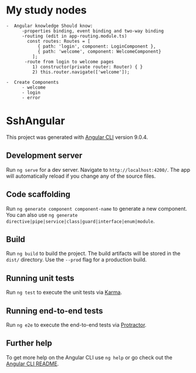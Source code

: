 My study nodes
==============
    -  Angular knowledge Should know:
          -properties binding, event binding and two-way binding
          -routing (edit in app-routing.module.ts)
            const routes: Routes = [
                { path: 'login', component: LoginComponent },
                { path: 'welcome', component: WelcomeComponent}
              ];
           -route from login to welcome pages
              1) constructor(private router: Router) { }
              2) this.router.navigate(['welcome']);
              
    -  Create Components
          - welcome
          - login
          - error






# SshAngular

This project was generated with [Angular CLI](https://github.com/angular/angular-cli) version 9.0.4.

## Development server

Run `ng serve` for a dev server. Navigate to `http://localhost:4200/`. The app will automatically reload if you change any of the source files.

## Code scaffolding

Run `ng generate component component-name` to generate a new component. You can also use `ng generate directive|pipe|service|class|guard|interface|enum|module`.

## Build

Run `ng build` to build the project. The build artifacts will be stored in the `dist/` directory. Use the `--prod` flag for a production build.

## Running unit tests

Run `ng test` to execute the unit tests via [Karma](https://karma-runner.github.io).

## Running end-to-end tests

Run `ng e2e` to execute the end-to-end tests via [Protractor](http://www.protractortest.org/).

## Further help

To get more help on the Angular CLI use `ng help` or go check out the [Angular CLI README](https://github.com/angular/angular-cli/blob/master/README.md).
